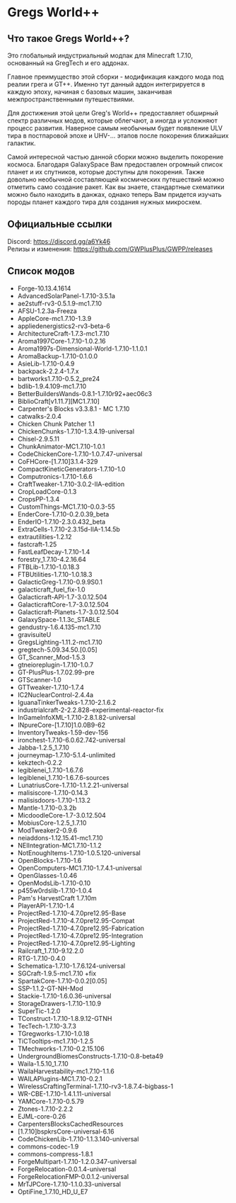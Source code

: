 # Gregs World++

## Что такое Gregs World++?

Это глобальный индустриальный модпак для Minecraft 1.7.10, основанный на GregTech и его аддонах.

Главное преимущество этой сборки - модификация каждого мода под реалии грега и GT++. Именно тут данный аддон интегрируется в каждую эпоху, начиная с базовых машин, заканчивая межпространственными путешествиями.

Для достижения этой цели Greg's World++ предоставляет обширный спектр различных модов, которые облегчают, а иногда и усложняют процесс развития. Наверное самым необычным будет появление ULV тира в постпаровой эпохе и UHV-... этапов после покорения ближайших галактик.

Самой интересной частью данной сборки можно выделить покорение космоса. Благодаря GalaxySpace Вам предоставлен огромный список планет и их спутников, которые доступны для покорения. Также довольно необычной составляющей космических путешествий можно отметить само создание ракет. Как вы знаете, стандартные схематики можно было находить в данжах, однако теперь Вам придется изучать породы планет каждого тира для создания нужных микросхем.

## Официальные ссылки

Discord: https://discord.gg/a6Yk46<BR>
Релизы и изменения: https://github.com/GWPlusPlus/GWPP/releases<BR>

## Список модов

- Forge-10.13.4.1614<BR>
- AdvancedSolarPanel-1.7.10-3.5.1a <BR>
- ae2stuff-rv3-0.5.1.9-mc1.7.10<BR>
- AFSU-1.2.3a-Freeza<BR>
- AppleCore-mc1.7.10-1.3.9<BR>
- appliedenergistics2-rv3-beta-6<BR>
- ArchitectureCraft-1.7.3-mc1.7.10<BR>
- Aroma1997Core-1.7.10-1.0.2.16<BR>
- Aroma1997s-Dimensional-World-1.7.10-1.1.0.1<BR>
- AromaBackup-1.7.10-0.1.0.0<BR>
- AsieLib-1.7.10-0.4.9<BR>
- backpack-2.2.4-1.7.x<BR>
- bartworks1.7.10-0.5.2_pre24<BR>
- bdlib-1.9.4.109-mc1.7.10<BR>
- BetterBuildersWands-0.8.1-1.7.10r92+aec06c3<BR>
- BiblioCraft[v1.11.7][MC1.7.10]<BR>
- Carpenter's Blocks v3.3.8.1 - MC 1.7.10<BR>
- catwalks-2.0.4<BR>
- Chicken Chunk Patcher 1.1<BR>
- ChickenChunks-1.7.10-1.3.4.19-universal<BR>
- Chisel-2.9.5.11<BR>
- ChunkAnimator-MC1.7.10-1.0.1<BR>
- CodeChickenCore-1.7.10-1.0.7.47-universal<BR>
- CoFHCore-[1.7.10]3.1.4-329<BR>
- CompactKineticGenerators-1.7.10-1.0<BR>
- Computronics-1.7.10-1.6.6<BR>
- CraftTweaker-1.7.10-3.0.2-IIA-edition<BR>
- CropLoadCore-0.1.3<BR>
- CropsPP-1.3.4<BR>
- CustomThings-MC1.7.10-0.0.3-55<BR>
- EnderCore-1.7.10-0.2.0.39_beta<BR>
- EnderIO-1.7.10-2.3.0.432_beta<BR>
- ExtraCells-1.7.10-2.3.15d-IIA-1.14.5b<BR>
- extrautilities-1.2.12<BR>
- fastcraft-1.25<BR>
- FastLeafDecay-1.7.10-1.4<BR>
- forestry_1.7.10-4.2.16.64<BR>
- FTBLib-1.7.10-1.0.18.3<BR>
- FTBUtilities-1.7.10-1.0.18.3<BR>
- GalacticGreg-1.7.10-0.9.9S0.1<BR>
- galacticraft_fuel_fix-1.0<BR>
- Galacticraft-API-1.7-3.0.12.504<BR>
- GalacticraftCore-1.7-3.0.12.504<BR>
- Galacticraft-Planets-1.7-3.0.12.504<BR>
- GalaxySpace-1.1.3c_STABLE<BR>
- gendustry-1.6.4.135-mc1.7.10<BR>
- gravisuiteU<BR>
- GregsLighting-1.11.2-mc1.7.10<BR>
- gregtech-5.09.34.50.[0.05]<BR>
- GT_Scanner_Mod-1.5.3<BR>
- gtneioreplugin-1.7.10-1.0.7<BR>
- GT-PlusPlus-1.7.02.99-pre<BR>
- GTScanner-1.0<BR>
- GTTweaker-1.7.10-1.7.4<BR>
- IC2NuclearControl-2.4.4a<BR>
- IguanaTinkerTweaks-1.7.10-2.1.6.2<BR>
- industrialcraft-2-2.2.828-experimental-reactor-fix<BR>
- InGameInfoXML-1.7.10-2.8.1.82-universal<BR>
- INpureCore-[1.7.10]1.0.0B9-62<BR>
- InventoryTweaks-1.59-dev-156<BR>
- ironchest-1.7.10-6.0.62.742-universal<BR>
- Jabba-1.2.5_1.7.10<BR>
- journeymap-1.7.10-5.1.4-unlimited<BR>
- kekztech-0.2.2<BR>
- legiblenei_1.7.10-1.6.7.6<BR>
- legiblenei_1.7.10-1.6.7.6-sources<BR>
- LunatriusCore-1.7.10-1.1.2.21-universal<BR>
- malisiscore-1.7.10-0.14.3<BR>
- malisisdoors-1.7.10-1.13.2<BR>
- Mantle-1.7.10-0.3.2b<BR>
- MicdoodleCore-1.7-3.0.12.504<BR>
- MobiusCore-1.2.5_1.7.10<BR>
- ModTweaker2-0.9.6<BR>
- neiaddons-1.12.15.41-mc1.7.10<BR>
- NEIIntegration-MC1.7.10-1.1.2<BR>
- NotEnoughItems-1.7.10-1.0.5.120-universal<BR>
- OpenBlocks-1.7.10-1.6<BR>
- OpenComputers-MC1.7.10-1.7.4.1-universal<BR>
- OpenGlasses-1.0.46<BR>
- OpenModsLib-1.7.10-0.10<BR>
- p455w0rdslib-1.7.10-1.0.4<BR>
- Pam's HarvestCraft 1.7.10m<BR>
- PlayerAPI-1.7.10-1.4<BR>
- ProjectRed-1.7.10-4.7.0pre12.95-Base<BR>
- ProjectRed-1.7.10-4.7.0pre12.95-Compat<BR>
- ProjectRed-1.7.10-4.7.0pre12.95-Fabrication<BR>
- ProjectRed-1.7.10-4.7.0pre12.95-Integration<BR>
- ProjectRed-1.7.10-4.7.0pre12.95-Lighting<BR>
- Railcraft_1.7.10-9.12.2.0<BR>
- RTG-1.7.10-0.4.0<BR>
- Schematica-1.7.10-1.7.6.124-universal<BR>
- SGCraft-1.9.5-mc1.7.10 +fix<BR>
- SpartakCore-1.7.10-0.0.2[0.05]<BR>
- SSP-1.1.2-GT-NH-Mod<BR>
- Stackie-1.7.10-1.6.0.36-universal<BR>
- StorageDrawers-1.7.10-1.10.9<BR>
- SuperTic-1.2.0<BR>
- TConstruct-1.7.10-1.8.9.12-GTNH<BR>
- TecTech-1.7.10-3.7.3<BR>
- TGregworks-1.7.10-1.0.18<BR>
- TiCTooltips-mc1.7.10-1.2.5<BR>
- TMechworks-1.7.10-0.2.15.106<BR>
- UndergroundBiomesConstructs-1.7.10-0.8-beta49<BR>
- Waila-1.5.10_1.7.10<BR>
- WailaHarvestability-mc1.7.10-1.1.6<BR>
- WAILAPlugins-MC1.7.10-0.2.1<BR>
- WirelessCraftingTerminal-1.7.10-rv3-1.8.7.4-bigbass-1<BR>
- WR-CBE-1.7.10-1.4.1.11-universal<BR>
- YAMCore-1.7.10-0.5.79<BR>
- Ztones-1.7.10-2.2.2<BR>
- EJML-core-0.26<BR>
- CarpentersBlocksCachedResources<BR>
- [1.7.10]bspkrsCore-universal-6.16<BR>
- CodeChickenLib-1.7.10-1.1.3.140-universal<BR>
- commons-codec-1.9<BR>
- commons-compress-1.8.1<BR>
- ForgeMultipart-1.7.10-1.2.0.347-universal<BR>
- ForgeRelocation-0.0.1.4-universal<BR>
- ForgeRelocationFMP-0.0.1.2-universal<BR>
- MrTJPCore-1.7.10-1.1.0.33-universal<BR>
- OptiFine_1.7.10_HD_U_E7<BR>
